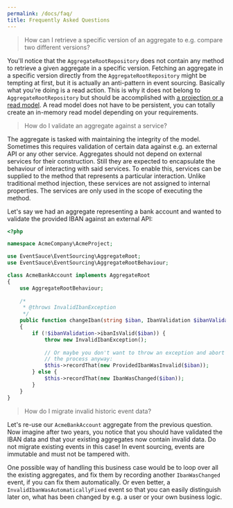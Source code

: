 ```yaml
---
permalink: /docs/faq/
title: Frequently Asked Questions
---
```


> How can I retrieve a specific version of an aggregate to e.g. compare two different versions?

You'll notice that the `AggregateRootRepository` does not contain any method to retrieve a given aggregate in a specific
version. Fetching an aggregate in a specific version directly from the `AggregateRootRepository` might be tempting at
first, but it is actually an anti-pattern in event sourcing. Basically what you're doing is a read action. This is why
it does not belong to `AggregateRootRepository` but should be accomplished with
[a projection or a read model](/docs/reacting-to-events/projections-and-read-models/). A read model does not have to be
persistent, you can totally create an in-memory read model depending on your requirements.

> How do I validate an aggregate against a service?

The aggregate is tasked with maintaining the integrity of the model. Sometimes this requires validation of certain
data against e.g. an external API or any other service. Aggregates should not depend on external services for their
construction. Still they are expected to encapsulate the behaviour of interacting with said services. To enable this,
services can be supplied to the method that represents a particular interaction. Unlike traditional method injection,
these services are not assigned to internal properties. The services are only used in the scope of executing the method.

Let's say we had an aggregate representing a bank account and wanted to validate the provided IBAN against an external API:

```php
<?php

namespace AcmeCompany\AcmeProject;

use EventSauce\EventSourcing\AggregateRoot;
use EventSauce\EventSourcing\AggregateRootBehaviour;

class AcmeBankAccount implements AggregateRoot
{
    use AggregateRootBehaviour;
    
    /*
     * @throws InvalidIbanException
     */
    public function changeIban(string $iban, IbanValidation $ibanValidation): self
    {
        if (!$ibanValidation->ibanIsValid($iban)) {
            throw new InvalidIbanException();
            
            // Or maybe you don't want to throw an exception and abort but instead record the event and continue
            // the process anyway:
            $this->recordThat(new ProvidedIbanWasInvalid($iban));
        } else {
            $this->recordThat(new IbanWasChanged($iban));
        }
    }
}
```

> How do I migrate invalid historic event data?

Let's re-use our `AcmeBankAccount` aggregate from the previous question. Now imagine after two years, you notice that
you should have validated the IBAN data and that your existing aggregates now contain invalid data.
Do not migrate existing events in this case! In event sourcing, events are immutable and must not be tampered with. 

One possible way of handling this business case would be to loop over all the existing aggregates, and fix them by recording
another `IbanWasChanged` event, if you can fix them automatically. Or even better, a `InvalidIbanWasAutomaticallyFixed`
event so that you can easily distinguish later on, what has been changed by e.g. a user or your own business logic.
 
